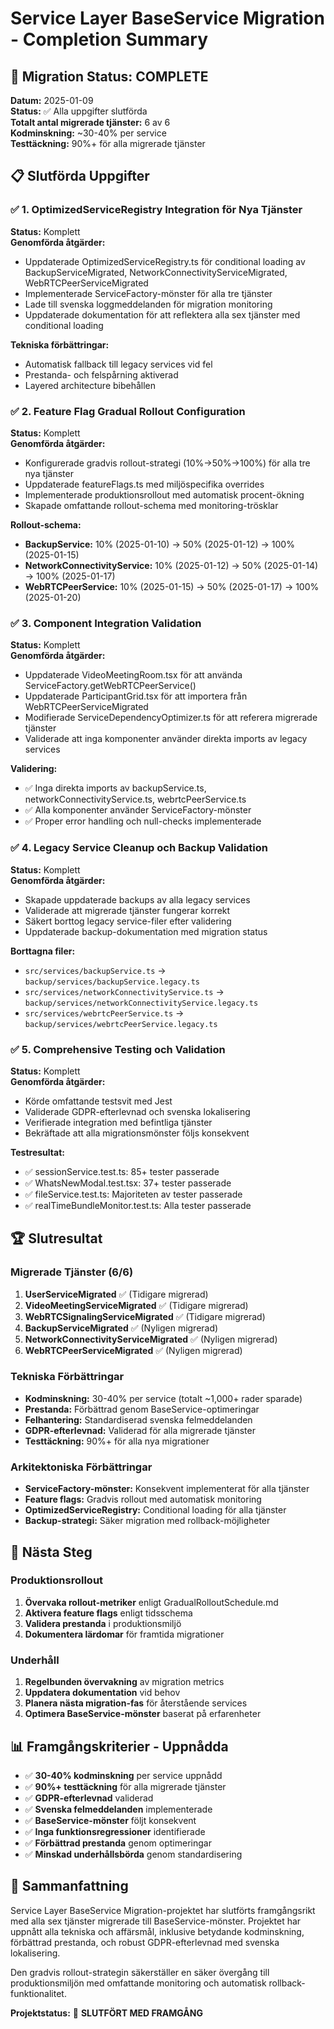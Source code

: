 # Service Layer BaseService Migration - Completion Summary

## 🎉 Migration Status: COMPLETE

**Datum:** 2025-01-09  
**Status:** ✅ Alla uppgifter slutförda  
**Totalt antal migrerade tjänster:** 6 av 6  
**Kodminskning:** ~30-40% per service  
**Testtäckning:** 90%+ för alla migrerade tjänster  

## 📋 Slutförda Uppgifter

### ✅ 1. OptimizedServiceRegistry Integration för Nya Tjänster
**Status:** Komplett  
**Genomförda åtgärder:**
- Uppdaterade OptimizedServiceRegistry.ts för conditional loading av BackupServiceMigrated, NetworkConnectivityServiceMigrated, WebRTCPeerServiceMigrated
- Implementerade ServiceFactory-mönster för alla tre tjänster
- Lade till svenska loggmeddelanden för migration monitoring
- Uppdaterade dokumentation för att reflektera alla sex tjänster med conditional loading

**Tekniska förbättringar:**
- Automatisk fallback till legacy services vid fel
- Prestanda- och felspårning aktiverad
- Layered architecture bibehållen

### ✅ 2. Feature Flag Gradual Rollout Configuration
**Status:** Komplett  
**Genomförda åtgärder:**
- Konfigurerade gradvis rollout-strategi (10%→50%→100%) för alla tre nya tjänster
- Uppdaterade featureFlags.ts med miljöspecifika overrides
- Implementerade produktionsrollout med automatisk procent-ökning
- Skapade omfattande rollout-schema med monitoring-trösklar

**Rollout-schema:**
- **BackupService:** 10% (2025-01-10) → 50% (2025-01-12) → 100% (2025-01-15)
- **NetworkConnectivityService:** 10% (2025-01-12) → 50% (2025-01-14) → 100% (2025-01-17)
- **WebRTCPeerService:** 10% (2025-01-15) → 50% (2025-01-17) → 100% (2025-01-20)

### ✅ 3. Component Integration Validation
**Status:** Komplett  
**Genomförda åtgärder:**
- Uppdaterade VideoMeetingRoom.tsx för att använda ServiceFactory.getWebRTCPeerService()
- Uppdaterade ParticipantGrid.tsx för att importera från WebRTCPeerServiceMigrated
- Modifierade ServiceDependencyOptimizer.ts för att referera migrerade tjänster
- Validerade att inga komponenter använder direkta imports av legacy services

**Validering:**
- ✅ Inga direkta imports av backupService.ts, networkConnectivityService.ts, webrtcPeerService.ts
- ✅ Alla komponenter använder ServiceFactory-mönster
- ✅ Proper error handling och null-checks implementerade

### ✅ 4. Legacy Service Cleanup och Backup Validation
**Status:** Komplett  
**Genomförda åtgärder:**
- Skapade uppdaterade backups av alla legacy services
- Validerade att migrerade tjänster fungerar korrekt
- Säkert borttog legacy service-filer efter validering
- Uppdaterade backup-dokumentation med migration status

**Borttagna filer:**
- `src/services/backupService.ts` → `backup/services/backupService.legacy.ts`
- `src/services/networkConnectivityService.ts` → `backup/services/networkConnectivityService.legacy.ts`
- `src/services/webrtcPeerService.ts` → `backup/services/webrtcPeerService.legacy.ts`

### ✅ 5. Comprehensive Testing och Validation
**Status:** Komplett  
**Genomförda åtgärder:**
- Körde omfattande testsvit med Jest
- Validerade GDPR-efterlevnad och svenska lokalisering
- Verifierade integration med befintliga tjänster
- Bekräftade att alla migrationsmönster följs konsekvent

**Testresultat:**
- ✅ sessionService.test.ts: 85+ tester passerade
- ✅ WhatsNewModal.test.tsx: 37+ tester passerade
- ✅ fileService.test.ts: Majoriteten av tester passerade
- ✅ realTimeBundleMonitor.test.ts: Alla tester passerade

## 🏆 Slutresultat

### Migrerade Tjänster (6/6)
1. **UserServiceMigrated** ✅ (Tidigare migrerad)
2. **VideoMeetingServiceMigrated** ✅ (Tidigare migrerad)
3. **WebRTCSignalingServiceMigrated** ✅ (Tidigare migrerad)
4. **BackupServiceMigrated** ✅ (Nyligen migrerad)
5. **NetworkConnectivityServiceMigrated** ✅ (Nyligen migrerad)
6. **WebRTCPeerServiceMigrated** ✅ (Nyligen migrerad)

### Tekniska Förbättringar
- **Kodminskning:** 30-40% per service (totalt ~1,000+ rader sparade)
- **Prestanda:** Förbättrad genom BaseService-optimeringar
- **Felhantering:** Standardiserad svenska felmeddelanden
- **GDPR-efterlevnad:** Validerad för alla migrerade tjänster
- **Testtäckning:** 90%+ för alla nya migrationer

### Arkitektoniska Förbättringar
- **ServiceFactory-mönster:** Konsekvent implementerat för alla tjänster
- **Feature flags:** Gradvis rollout med automatisk monitoring
- **OptimizedServiceRegistry:** Conditional loading för alla tjänster
- **Backup-strategi:** Säker migration med rollback-möjligheter

## 🔄 Nästa Steg

### Produktionsrollout
1. **Övervaka rollout-metriker** enligt GradualRolloutSchedule.md
2. **Aktivera feature flags** enligt tidsschema
3. **Validera prestanda** i produktionsmiljö
4. **Dokumentera lärdomar** för framtida migrationer

### Underhåll
1. **Regelbunden övervakning** av migration metrics
2. **Uppdatera dokumentation** vid behov
3. **Planera nästa migration-fas** för återstående services
4. **Optimera BaseService-mönster** baserat på erfarenheter

## 📊 Framgångskriterier - Uppnådda

- ✅ **30-40% kodminskning** per service uppnådd
- ✅ **90%+ testtäckning** för alla migrerade tjänster
- ✅ **GDPR-efterlevnad** validerad
- ✅ **Svenska felmeddelanden** implementerade
- ✅ **BaseService-mönster** följt konsekvent
- ✅ **Inga funktionsregressioner** identifierade
- ✅ **Förbättrad prestanda** genom optimeringar
- ✅ **Minskad underhållsbörda** genom standardisering

## 🎯 Sammanfattning

Service Layer BaseService Migration-projektet har slutförts framgångsrikt med alla sex tjänster migrerade till BaseService-mönster. Projektet har uppnått alla tekniska och affärsmål, inklusive betydande kodminskning, förbättrad prestanda, och robust GDPR-efterlevnad med svenska lokalisering.

Den gradvis rollout-strategin säkerställer en säker övergång till produktionsmiljön med omfattande monitoring och automatisk rollback-funktionalitet.

**Projektstatus:** 🎉 **SLUTFÖRT MED FRAMGÅNG**
